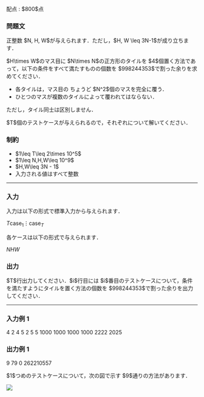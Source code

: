 
<div>

<span>

<span>

<p>
配点 : $800$点
</p>

<div>

<section>

### **問題文**

<p>
正整数 $N, H, W$が与えられます．ただし，$H, W \leq 3N-1$が成り立ちます．
</p>

<p>
$H\times W$のマス目に $N\times N$の正方形のタイルを $4$個置く方法であって，以下の条件をすべて満たすものの個数を $998244353$で割った余りを求めてください．
</p>

<ul>

<li>
各タイルは，マス目の ちょうど $N^2$個のマスを完全に覆う．
</li>

<li>
ひとつのマスが複数のタイルによって覆われてはならない．
</li>

</ul>

<p>
ただし，タイル同士は区別しません．
</p>

<p>
$T$個のテストケースが与えられるので，それぞれについて解いてください．
</p>

</section>

</div>

<div>

<section>

### **制約**

<ul>

<li>
$1\leq T\leq 2\times 10^5$
</li>

<li>
$1\leq N,H,W\leq 10^9$
</li>

<li>
$H,W\leq 3N - 1$
</li>

<li>
入力される値はすべて整数
</li>

</ul>

</section>

</div>

---

<div>

<div>

<section>

### **入力**

<p>
入力は以下の形式で標準入力から与えられます．
</p>

<div>

$T$$\text{case}_1$$\vdots$$\text{case}_T$
</div>

<p>
各ケースは以下の形式で与えられます．
</p>

<div>

$N$$H$$W$
</div>

</section>

</div>

<div>

<section>

### **出力**

<p>
$T$行出力してください．$i$行目には $i$番目のテストケースについて，条件を満たすようにタイルを置く方法の個数を $998244353$で割った余りを出力してください．
</p>

</section>

</div>

</div>

---

<div>

<section>

### **入力例 1**

<div>

4
2 4 5
2 5 5
1000 1000 1000
1000 2222 2025

</div>

</section>

</div>

<div>

<section>

### **出力例 1**

<div>

9
79
0
262210557

</div>

<p>
$1$つめのテストケースについて，次の図で示す $9$通りの方法があります．
</p>

<p>

<img src="https://img.atcoder.jp/arc197/240d39425cb3786e6c8a2952f2220f14.png">

</img>

</p>

</section>

</div>

</span>

</span>

</div>
